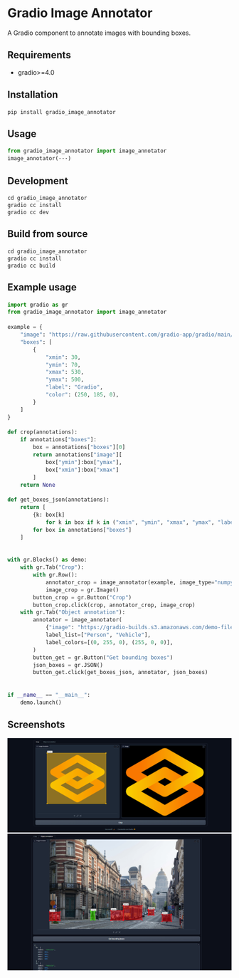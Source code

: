 
# Gradio Image Annotator
A Gradio component to annotate images with bounding boxes.

## Requirements
- gradio>=4.0


## Installation
```
pip install gradio_image_annotator
```

## Usage

```Python
from gradio_image_annotator import image_annotator
image_annotator(···)
```

## Development
```
cd gradio_image_annotator
gradio cc install
gradio cc dev
```

## Build from source
```
cd gradio_image_annotator
gradio cc install
gradio cc build
```

## Example usage

```python
import gradio as gr
from gradio_image_annotator import image_annotator

example = {
    "image": "https://raw.githubusercontent.com/gradio-app/gradio/main/guides/assets/logo.png",
    "boxes": [
        {
            "xmin": 30,
            "ymin": 70,
            "xmax": 530,
            "ymax": 500,
            "label": "Gradio",
            "color": (250, 185, 0),
        }
    ]
}

def crop(annotations):
    if annotations["boxes"]:
        box = annotations["boxes"][0]
        return annotations["image"][
            box["ymin"]:box["ymax"],
            box["xmin"]:box["xmax"]
        ]
    return None

def get_boxes_json(annotations):
    return [
        {k: box[k]
            for k in box if k in ("xmin", "ymin", "xmax", "ymax", "label")}
        for box in annotations["boxes"]
    ]


with gr.Blocks() as demo:
    with gr.Tab("Crop"):
        with gr.Row():
            annotator_crop = image_annotator(example, image_type="numpy")
            image_crop = gr.Image()
        button_crop = gr.Button("Crop")
        button_crop.click(crop, annotator_crop, image_crop)
    with gr.Tab("Object annotation"):
        annotator = image_annotator(
            {"image": "https://gradio-builds.s3.amazonaws.com/demo-files/base.png"},
            label_list=["Person", "Vehicle"],
            label_colors=[(0, 255, 0), (255, 0, 0)],
        )
        button_get = gr.Button("Get bounding boxes")
        json_boxes = gr.JSON()
        button_get.click(get_boxes_json, annotator, json_boxes)


if __name__ == "__main__":
    demo.launch()
```

## Screenshots
![](images/demo_1.png)
![](images/demo_2.png)
